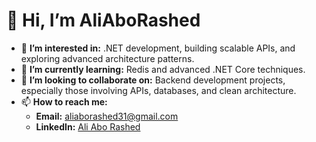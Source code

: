 
# 👋 Hi, I’m AliAboRashed  

- 👀 **I’m interested in:** .NET development, building scalable APIs, and exploring advanced architecture patterns.  
- 🌱 **I’m currently learning:** Redis and advanced .NET Core techniques.  
- 💞️ **I’m looking to collaborate on:** Backend development projects, especially those involving APIs, databases, and clean architecture.  
- 📫 **How to reach me:**  
  - **Email:** [aliaborashed31@gmail.com](mailto:aliaborashed31@gmail.com)  
  - **LinkedIn:** [Ali Abo Rashed](https://www.linkedin.com/in/ali-abo-rashed)  
  


<!---
AliAboRashed11/AliAboRashed11 is a ✨ special ✨ repository because its `README.md` (this file) appears on your GitHub profile.
You can click the Preview link to take a look at your changes.
--->
